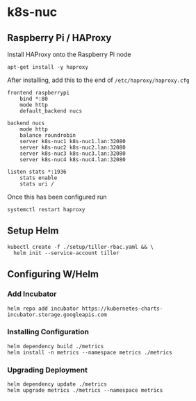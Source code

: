 # k8s-nuc

## Raspberry Pi / HAProxy

Install HAProxy onto the Raspberry Pi node

```
apt-get install -y haproxy
```

After installing, add this to the end of `/etc/haproxy/haproxy.cfg`

```
frontend raspberrypi 
    bind *:80
    mode http
    default_backend nucs

backend nucs
    mode http
    balance roundrobin
    server k8s-nuc1 k8s-nuc1.lan:32080
    server k8s-nuc2 k8s-nuc2.lan:32080
    server k8s-nuc3 k8s-nuc3.lan:32080
    server k8s-nuc4 k8s-nuc4.lan:32080

listen stats *:1936  
    stats enable
    stats uri /
```

Once this has been configured run

```
systemctl restart haproxy
```

## Setup Helm

```
kubectl create -f ./setup/tiller-rbac.yaml && \
  helm init --service-account tiller
```

## Configuring W/Helm

### Add Incubator

```
helm repo add incubator https://kubernetes-charts-incubator.storage.googleapis.com
```

### Installing Configuration
```
helm dependency build ./metrics
helm install -n metrics --namespace metrics ./metrics
```

### Upgrading Deployment
```
helm dependency update ./metrics
helm upgrade metrics ./metrics --namespace metrics
```